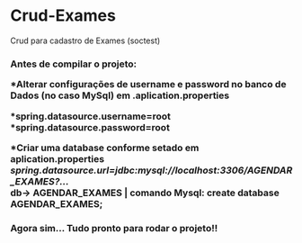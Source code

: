 # Crud-Exames
Crud para cadastro de Exames (soctest)



<h3>Antes de compilar o projeto:

*Alterar configurações de username e password no banco de Dados (no caso MySql) em .aplication.properties

*spring.datasource.username=**root** <br>
*spring.datasource.password=**root**

*Criar uma database conforme setado em aplication.properties  <br>
  _spring.datasource.url=jdbc:mysql://localhost:3306/AGENDAR_EXAMES?..._<br>
db-> AGENDAR_EXAMES | comando Mysql: create database AGENDAR_EXAMES;

<h3>Agora sim... Tudo pronto para rodar o projeto!!
